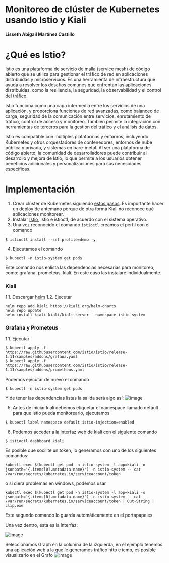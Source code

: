 # Monitoreo de clúster de Kubernetes usando Istio y Kiali

#### Lisseth Abigail Martínez Castillo

# ¿Qué es Istio?
Istio es una plataforma de servicio de malla (service mesh) de código abierto que se utiliza para gestionar el tráfico de red en aplicaciones distribuidas y microservicios. Es una herramienta de infraestructura que ayuda a resolver los desafíos comunes que enfrentan las aplicaciones distribuidas, como la resiliencia, la seguridad, la observabilidad y el control del tráfico.

Istio funciona como una capa intermedia entre los servicios de una aplicación, y proporciona funciones de red avanzadas, como balanceo de carga, seguridad de la comunicación entre servicios, enrutamiento de tráfico, control de acceso y monitoreo. También permite la integración con herramientas de terceros para la gestión del tráfico y el análisis de datos.

Istio es compatible con múltiples plataformas y entornos, incluyendo Kubernetes y otros orquestadores de contenedores, entornos de nube pública y privada, y sistemas en bare-metal. Al ser una plataforma de código abierto, la comunidad de desarrolladores puede contribuir al desarrollo y mejora de Istio, lo que permite a los usuarios obtener beneficios adicionales y personalizaciones para sus necesidades específicas.

# Implementación

1. Crear clúster de Kubernetes siguiendo [estos pasos](https://github.com/lissethamc/practicas-tolerante-fallos/tree/main/kubernetes). Es importante hacer un deploy de antemano porque de otra forma Kiali no reconoce qué aplicaciones monitorear.
2. Instalar [Istio](https://github.com/istio/istio/releases/tag/1.17.2), Istio e istioctl, de acuerdo con el sistema operativo.
3. Una vez reconocido el comando `istioctl` creamos el perfil con el comando
```shell
$ istioctl install --set profile=demo -y
```
4. Ejecutamos el comando
```shell
$ kubectl -n istio-system get pods
```
Este comando nos enlista las dependencias necesarias para monitoreo, como: grafana, prometeus, kiali. En este caso las instalaré individualmente.

### Kiali
1.1. Descargar [helm](https://github.com/helm/helm/releases)
1.2. Ejecutar
```shell
helm repo add kiali https://kiali.org/helm-charts
helm repo update
helm install kiali kiali/kiali-server --namespace istio-system
```

### Grafana y Prometeus
1.1. Ejecutar
```shell
$ kubectl apply -f https://raw.githubusercontent.com/istio/istio/release-1.11/samples/addons/grafana.yaml
$ kubectl apply -f https://raw.githubusercontent.com/istio/istio/release-1.11/samples/addons/prometheus.yaml
```

Podemos ejecutar de nuevo el comando
```shell
$ kubectl -n istio-system get pods
```
Y de tener las dependencias listas la salida será algo así:
![image](https://user-images.githubusercontent.com/33168405/236783571-d7710418-8a29-4141-a20a-1bdc9b8307e5.png)

5. Antes de iniciar kiali debemos etiquetar el namespace llamado default para que istio pueda monitorearlo, ejecutamos
```shell
$ kubectl label namespace default istio-injection=enabled
```
6. Podemos acceder a la interfaz web de kiali con el siguiente comando
```shell
$ istioctl dashboard kiali
```
Es posible que socilite un token, lo generamos con uno de los siguientes comandos:
```shell
kubectl exec $(kubectl get pod -n istio-system -l app=kiali -o jsonpath='{.items[0].metadata.name}') -n istio-system -- cat /var/run/secrets/kubernetes.io/serviceaccount/token
```
o si diera problemas en windows, podemos usar
```shell
kubectl exec $(kubectl get pod -n istio-system -l app=kiali -o jsonpath='{.items[0].metadata.name}') -n istio-system -- cat /var/run/secrets/kubernetes.io/serviceaccount/token | Out-String | clip.exe
```
Este segundo comando lo guarda automáticamente en el portapapeles.

Una vez dentro, esta es la interfaz:

![image](https://user-images.githubusercontent.com/33168405/236784907-182c6a45-9006-4e1c-bc7a-74c3e5f08df7.png)

Seleccionamos Graph en la columna de la izquierda, en el ejemplo tenemos una aplicación web a la que le generamos tráfico http e icmp, es posible visualizarlo en el Grafo
![image](https://user-images.githubusercontent.com/33168405/236785835-bb3300fc-61f2-4fc2-86ef-04fc9df9ec56.png)

